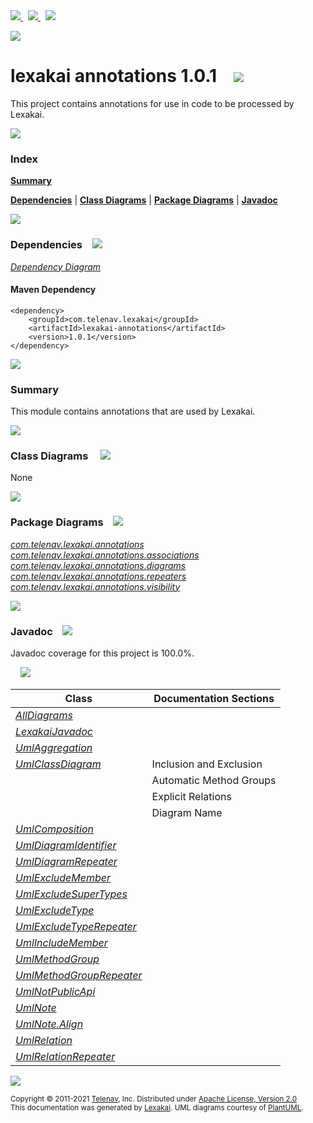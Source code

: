 [//]: # (start-user-text)

<a href="https://www.lexakai.org">
<img src="https://www.lexakai.org/images/web-32.png" srcset="https://www.lexakai.org/images/web-32-2x.png 2x"/>
</a>
&nbsp;
<a href="https://twitter.com/openlexakai">
<img src="https://www.lexakai.org/images/twitter-32.png" srcset="https://www.lexakai.org/images/twitter-32-2x.png 2x"/>
</a>
&nbsp;
<a href="https://lexakai.zulipchat.com">
<img src="https://www.lexakai.org/images/zulip-32.png" srcset="https://www.lexakai.org/images/zulip-32-2x.png 2x"/>
</a>

<p></p>

<img src="https://www.lexakai.org/images/lexakai-background-1024.png" srcset="https://www.lexakai.org/images/lexakai-background-1024-2x.png 2x"/>

[//]: # (end-user-text)

# lexakai annotations 1.0.1 &nbsp;&nbsp; <img src="https://telenav.github.io/telenav-assets/images/icons/annotation-32.png" srcset="https://telenav.github.io/telenav-assets/images/icons/annotation-32-2x.png 2x"/>

This project contains annotations for use in code to be processed by Lexakai.

<img src="https://telenav.github.io/telenav-assets/images/iconshorizontal-line-512.png" srcset="https://telenav.github.io/telenav-assets/png/separators/horizontal-line-512-2x.png 2x"/>

### Index

[**Summary**](#summary)  

[**Dependencies**](#dependencies) | [**Class Diagrams**](#class-diagrams) | [**Package Diagrams**](#package-diagrams) | [**Javadoc**](#javadoc)

<img src="https://telenav.github.io/telenav-assets/images/iconshorizontal-line-512.png" srcset="https://telenav.github.io/telenav-assets/png/separators/horizontal-line-512-2x.png 2x"/>

### Dependencies <a name="dependencies"></a> &nbsp;&nbsp; <img src="https://telenav.github.io/telenav-assets/images/iconsdependencies-32.png" srcset="https://telenav.github.io/telenav-assets/images/iconsdependencies-32-2x.png 2x"/>

[*Dependency Diagram*](https://www.lexakai.org/1.0.1/lexakai/lexakai-annotations/documentation/diagrams/dependencies.svg)

#### Maven Dependency

    <dependency>
        <groupId>com.telenav.lexakai</groupId>
        <artifactId>lexakai-annotations</artifactId>
        <version>1.0.1</version>
    </dependency>

<img src="https://telenav.github.io/telenav-assets/images/iconshorizontal-line-128.png" srcset="https://telenav.github.io/telenav-assets/png/separators/horizontal-line-128-2x.png 2x"/>

[//]: # (start-user-text)

### Summary <a name = "summary"></a>

This module contains annotations that are used by Lexakai.

[//]: # (end-user-text)

<img src="https://telenav.github.io/telenav-assets/images/iconshorizontal-line-128.png" srcset="https://telenav.github.io/telenav-assets/png/separators/horizontal-line-128-2x.png 2x"/>

### Class Diagrams <a name="class-diagrams"></a> &nbsp; &nbsp; <img src="https://telenav.github.io/telenav-assets/images/iconsdiagram-40.png" srcset="https://telenav.github.io/telenav-assets/images/iconsdiagram-40-2x.png 2x"/>

None

<img src="https://telenav.github.io/telenav-assets/images/iconshorizontal-line-128.png" srcset="https://telenav.github.io/telenav-assets/png/separators/horizontal-line-128-2x.png 2x"/>

### Package Diagrams <a name="package-diagrams"></a> &nbsp;&nbsp; <img src="https://telenav.github.io/telenav-assets/images/iconsbox-32.png" srcset="https://telenav.github.io/telenav-assets/images/iconsbox-32-2x.png 2x"/>

[*com.telenav.lexakai.annotations*](https://www.lexakai.org/1.0.1/lexakai/lexakai-annotations/documentation/diagrams/com.telenav.lexakai.annotations.svg)  
[*com.telenav.lexakai.annotations.associations*](https://www.lexakai.org/1.0.1/lexakai/lexakai-annotations/documentation/diagrams/com.telenav.lexakai.annotations.associations.svg)  
[*com.telenav.lexakai.annotations.diagrams*](https://www.lexakai.org/1.0.1/lexakai/lexakai-annotations/documentation/diagrams/com.telenav.lexakai.annotations.diagrams.svg)  
[*com.telenav.lexakai.annotations.repeaters*](https://www.lexakai.org/1.0.1/lexakai/lexakai-annotations/documentation/diagrams/com.telenav.lexakai.annotations.repeaters.svg)  
[*com.telenav.lexakai.annotations.visibility*](https://www.lexakai.org/1.0.1/lexakai/lexakai-annotations/documentation/diagrams/com.telenav.lexakai.annotations.visibility.svg)

<img src="https://telenav.github.io/telenav-assets/images/iconshorizontal-line-128.png" srcset="https://telenav.github.io/telenav-assets/png/separators/horizontal-line-128-2x.png 2x"/>

### Javadoc <a name="javadoc"></a> &nbsp;&nbsp; <img src="https://telenav.github.io/telenav-assets/images/iconsbooks-32.png" srcset="https://telenav.github.io/telenav-assets/images/iconsbooks-32-2x.png 2x"/>

Javadoc coverage for this project is 100.0%.  
  
&nbsp; &nbsp; <img src="https://telenav.github.io/telenav-assets/meter-100-96.png" srcset="https://telenav.github.io/telenav-assets/meter-100-96-2x.png 2x"/>




| Class | Documentation Sections |
|---|---|
| [*AllDiagrams*](https://www.lexakai.org/1.0.1/javadoc/lexakai-annotations/lexakai.annotations/////////////////////////////////////////////////////.html) |  |  
| [*LexakaiJavadoc*](https://www.lexakai.org/1.0.1/javadoc/lexakai-annotations/lexakai.annotations///////////////////////////////////////////////.html) |  |  
| [*UmlAggregation*](https://www.lexakai.org/1.0.1/javadoc/lexakai-annotations/lexakai.annotations////////////////////////////////////////////////////////////.html) |  |  
| [*UmlClassDiagram*](https://www.lexakai.org/1.0.1/javadoc/lexakai-annotations/lexakai.annotations////////////////////////////////////////////////.html) | Inclusion and Exclusion |  
| | Automatic Method Groups |  
| | Explicit Relations |  
| | Diagram Name |  
| [*UmlComposition*](https://www.lexakai.org/1.0.1/javadoc/lexakai-annotations/lexakai.annotations////////////////////////////////////////////////////////////.html) |  |  
| [*UmlDiagramIdentifier*](https://www.lexakai.org/1.0.1/javadoc/lexakai-annotations/lexakai.annotations//////////////////////////////////////////////////////////////.html) |  |  
| [*UmlDiagramRepeater*](https://www.lexakai.org/1.0.1/javadoc/lexakai-annotations/lexakai.annotations/////////////////////////////////////////////////////////////.html) |  |  
| [*UmlExcludeMember*](https://www.lexakai.org/1.0.1/javadoc/lexakai-annotations/lexakai.annotations////////////////////////////////////////////////////////////.html) |  |  
| [*UmlExcludeSuperTypes*](https://www.lexakai.org/1.0.1/javadoc/lexakai-annotations/lexakai.annotations////////////////////////////////////////////////////////////////.html) |  |  
| [*UmlExcludeType*](https://www.lexakai.org/1.0.1/javadoc/lexakai-annotations/lexakai.annotations//////////////////////////////////////////////////////////.html) |  |  
| [*UmlExcludeTypeRepeater*](https://www.lexakai.org/1.0.1/javadoc/lexakai-annotations/lexakai.annotations/////////////////////////////////////////////////////////////////.html) |  |  
| [*UmlIncludeMember*](https://www.lexakai.org/1.0.1/javadoc/lexakai-annotations/lexakai.annotations////////////////////////////////////////////////////////////.html) |  |  
| [*UmlMethodGroup*](https://www.lexakai.org/1.0.1/javadoc/lexakai-annotations/lexakai.annotations///////////////////////////////////////////////.html) |  |  
| [*UmlMethodGroupRepeater*](https://www.lexakai.org/1.0.1/javadoc/lexakai-annotations/lexakai.annotations/////////////////////////////////////////////////////////////////.html) |  |  
| [*UmlNotPublicApi*](https://www.lexakai.org/1.0.1/javadoc/lexakai-annotations/lexakai.annotations///////////////////////////////////////////////////////////.html) |  |  
| [*UmlNote*](https://www.lexakai.org/1.0.1/javadoc/lexakai-annotations/lexakai.annotations////////////////////////////////////////.html) |  |  
| [*UmlNote.Align*](https://www.lexakai.org/1.0.1/javadoc/lexakai-annotations/lexakai.annotations//////////////////////////////////////////////.html) |  |  
| [*UmlRelation*](https://www.lexakai.org/1.0.1/javadoc/lexakai-annotations/lexakai.annotations/////////////////////////////////////////////////////////.html) |  |  
| [*UmlRelationRepeater*](https://www.lexakai.org/1.0.1/javadoc/lexakai-annotations/lexakai.annotations//////////////////////////////////////////////////////////////.html) |  |  

[//]: # (start-user-text)



[//]: # (end-user-text)

<img src="https://telenav.github.io/telenav-assets/images/iconshorizontal-line-512.png" srcset="https://telenav.github.io/telenav-assets/png/separators/horizontal-line-512-2x.png 2x"/>

<sub>Copyright &#169; 2011-2021 [Telenav](http://telenav.com), Inc. Distributed under [Apache License, Version 2.0](LICENSE)</sub>  
<sub>This documentation was generated by [Lexakai](https://lexakai.org). UML diagrams courtesy of [PlantUML](https://plantuml.com).</sub>
